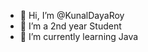 - 👋 Hi, I’m @KunalDayaRoy
- 👀 I’m a 2nd year Student
- 🌱 I’m currently learning Java

<!---
KunalDayaRoy/KunalDayaRoy is a ✨ special ✨ repository because its `README.md` (this file) appears on your GitHub profile.
You can click the Preview link to take a look at your changes.
--->
